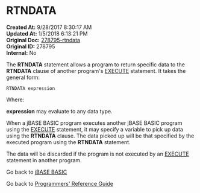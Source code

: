 # RTNDATA

**Created At:** 9/28/2017 8:30:17 AM  
**Updated At:** 1/5/2018 6:13:21 PM  
**Original Doc:** [278795-rtndata](https://docs.jbase.com/36868-jbase-basic/278795-rtndata)  
**Original ID:** 278795  
**Internal:** No  

The **RTNDATA** statement allows a program to return specific data to the **RTNDATA** clause of another program's [EXECUTE](./../execute) statement. It takes the general form:

```
RTNDATA expression
```

Where:

**expression** may evaluate to any data type.

When a jBASE BASIC program executes another jBASE BASIC program using the [EXECUTE](./../execute) statement, it may specify a variable to pick up data using the **RTNDATA** clause. The data picked up will be that specified by the executed program using the **RTNDATA** statement.

The data will be discarded if the program is not executed by an [EXECUTE](./../execute) statement in another program.

Go back to [jBASE BASIC](./../README.md)

Go back to [Programmers' Reference Guide](./../../reference-guides/jbc/README.md)
